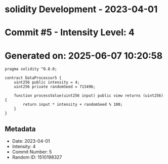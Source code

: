 ﻿# solidity Development - 2023-04-01
# Commit #5 - Intensity Level: 4
# Generated on: 2025-06-07 10:20:58
```solidity
pragma solidity ^0.8.0;

contract DataProcessor5 {
    uint256 public intensity = 4;
    uint256 private randomSeed = 713496;

    function processValue(uint256 input) public view returns (uint256) {
        return input * intensity + randomSeed % 100;
    }
}
```
## Metadata
- Date: 2023-04-01
- Intensity: 4
- Commit Number: 5
- Random ID: 1510198327
